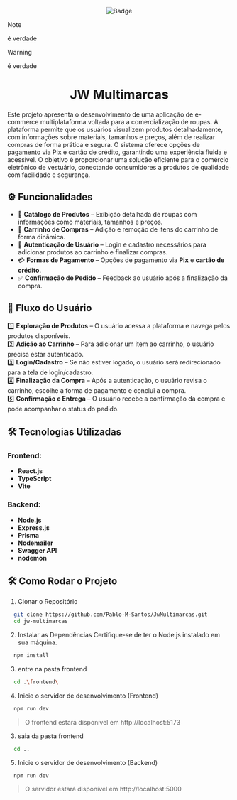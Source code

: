 <div align="center">
  
  ![Badge](https://img.shields.io/badge/STATUS-EM%20PRODUÇÃO-blue?style=for-the-badge)

</div>
<!-- <div align="center">

  <img width="1000px" src="/sharksLogo.png"/>

<div> -->

> [!NOTE]
> é verdade

> [!WARNING]
> é verdade
<div align="center">
  <h1><b>JW Multimarcas</b></h1>
</div>

Este projeto apresenta o desenvolvimento de uma aplicação de e-commerce multiplataforma voltada para a comercialização de roupas. A plataforma permite que os usuários visualizem produtos detalhadamente, com informações sobre materiais, tamanhos e preços, além de realizar compras de forma prática e segura. O sistema oferece opções de pagamento via Pix e cartão de crédito, garantindo uma experiência fluida e acessível. O objetivo é proporcionar uma solução eficiente para o comércio eletrônico de vestuário, conectando consumidores a produtos de qualidade com facilidade e segurança.

## ⚙️ Funcionalidades  
- 📌 **Catálogo de Produtos** – Exibição detalhada de roupas com informações como materiais, tamanhos e preços. </br>
- 🛒 **Carrinho de Compras** – Adição e remoção de itens do carrinho de forma dinâmica.  
- 🔑 **Autenticação de Usuário** – Login e cadastro necessários para adicionar produtos ao carrinho e finalizar compras.  
- 💳 **Formas de Pagamento** – Opções de pagamento via **Pix** e **cartão de crédito**.  
- ✅ **Confirmação de Pedido** – Feedback ao usuário após a finalização da compra.  

## 🔄 Fluxo do Usuário  

1️⃣ **Exploração de Produtos** – O usuário acessa a plataforma e navega pelos produtos disponíveis.  
2️⃣ **Adição ao Carrinho** – Para adicionar um item ao carrinho, o usuário precisa estar autenticado.  
3️⃣ **Login/Cadastro** – Se não estiver logado, o usuário será redirecionado para a tela de login/cadastro.  
4️⃣ **Finalização da Compra** – Após a autenticação, o usuário revisa o carrinho, escolhe a forma de pagamento e conclui a compra.  
5️⃣ **Confirmação e Entrega** – O usuário recebe a confirmação da compra e pode acompanhar o status do pedido.  

## 🛠️ Tecnologias Utilizadas  

### **Frontend:**  

- **React.js**
- **TypeScript** 
- **Vite**

### **Backend:**  
- **Node.js** 
- **Express.js** 
- **Prisma** 
- **Nodemailer**
- **Swagger API** 
- **nodemon** 

## 🛠️ Como Rodar o Projeto

1. Clonar o Repositório
```bash
  git clone https://github.com/Pablo-M-Santos/JwMultimarcas.git
  cd jw-multimarcas
```

2. Instalar as Dependências
Certifique-se de ter o Node.js instalado em sua máquina.
```bash
  npm install
```

3. entre na pasta frontend
```bash
  cd .\frontend\ 
```

4. Inicie o servidor de desenvolvimento (Frontend)
```bash
  npm run dev
```
 > O frontend estará disponível em http://localhost:5173

3. saia da pasta frontend
```bash
  cd ..
```

5. Inicie o servidor de desenvolvimento (Backend)
```bash
  npm run dev
```
> O servidor estará disponível em http://localhost:5000



















